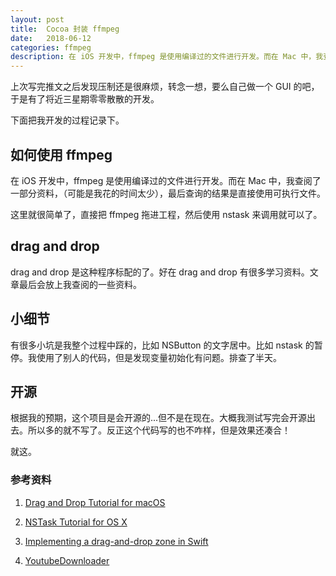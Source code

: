 ```yaml
---
layout: post
title:  Cocoa 封装 ffmpeg
date:   2018-06-12
categories: ffmpeg
description: 在 iOS 开发中，ffmpeg 是使用编译过的文件进行开发。而在 Mac 中，我查阅了一部分资料，（可能是我花的时间太少），最后查询的结果是直接使用可执行文件。
---
```


上次写完推文之后发现压制还是很麻烦，转念一想，要么自己做一个 GUI 的吧，于是有了将近三星期零零散散的开发。

下面把我开发的过程记录下。

## 如何使用 ffmpeg

在 iOS 开发中，ffmpeg 是使用编译过的文件进行开发。而在 Mac 中，我查阅了一部分资料，（可能是我花的时间太少），最后查询的结果是直接使用可执行文件。

这里就很简单了，直接把 ffmpeg 拖进工程，然后使用 nstask 来调用就可以了。

## drag and drop

drag and drop 是这种程序标配的了。好在 drag and drop 有很多学习资料。文章最后会放上我查阅的一些资料。

## 小细节

有很多小坑是我整个过程中踩的，比如 NSButton 的文字居中。比如 nstask 的暂停。我使用了别人的代码，但是发现变量初始化有问题。排查了半天。

## 开源

根据我的预期，这个项目是会开源的...但不是在现在。大概我测试写完会开源出去。所以多的就不写了。反正这个代码写的也不咋样，但是效果还凑合！

就这。

### 参考资料

1. [Drag and Drop Tutorial for macOS](https://www.raywenderlich.com/136272/drag-and-drop-tutorial-for-macos)

2. [NSTask Tutorial for OS X](https://www.raywenderlich.com/125071/nstask-tutorial-os-x)

3. [Implementing a drag-and-drop zone in Swift](https://stackoverflow.com/questions/29233247/implementing-a-drag-and-drop-zone-in-swift)

4. [YoutubeDownloader](https://github.com/onmyway133/YoutubeDownloader)


